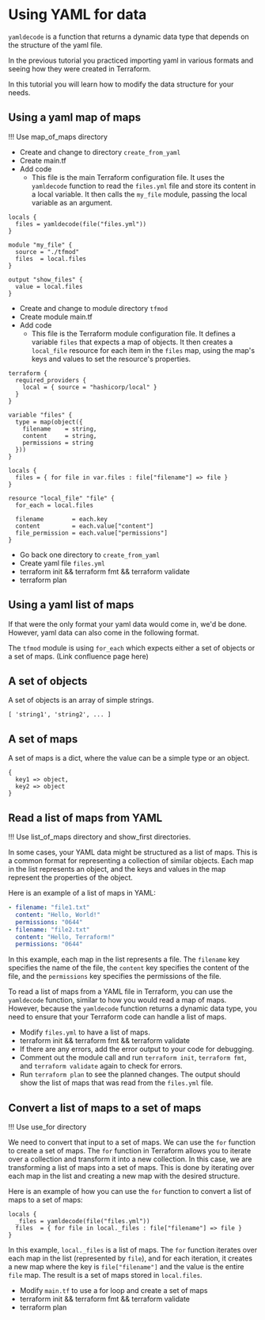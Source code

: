 # Using YAML for data

`yamldecode` is a function that returns a dynamic data type that depends on
the structure of the yaml file.

In the previous tutorial you practiced importing yaml in various formats and
seeing how they were created in Terraform.

In this tutorial you will learn how to modify the data structure for your
needs.

## Using a yaml map of maps

!!! Use map_of_maps directory

* Create and change to directory `create_from_yaml`
* Create main.tf
* Add code
  * This file is the main Terraform configuration file. It uses the
    `yamldecode` function to read the `files.yml` file and store its
    content in a local variable. It then calls the `my_file` module, passing
    the local variable as an argument.

```hcl
locals {
  files = yamldecode(file("files.yml"))
}

module "my_file" {
  source = "./tfmod"
  files  = local.files
}

output "show_files" {
  value = local.files
}
```

* Create and change to module directory `tfmod`
* Create module main.tf
* Add code
  * This file is the Terraform module configuration file. It defines
    a variable `files` that expects a map of objects. It then creates
    a `local_file` resource for each item in the `files` map, using the map's
    keys and values to set the resource's properties.

```hcl
terraform {
  required_providers {
    local = { source = "hashicorp/local" }
  }
}

variable "files" {
  type = map(object({
    filename    = string,
    content     = string,
    permissions = string
  }))
}

locals {
  files = { for file in var.files : file["filename"] => file }
}

resource "local_file" "file" {
  for_each = local.files

  filename        = each.key
  content         = each.value["content"]
  file_permission = each.value["permissions"]
}
```

* Go back one directory to `create_from_yaml`
* Create yaml file `files.yml`
* terraform init && terraform fmt && terraform validate
* terraform plan

## Using a yaml list of maps

If that were the only format your yaml data would come in, we'd be done.
However, yaml data can also come in the following format.

The `tfmod` module is using `for_each` which expects either a set of objects
or a set of maps. (Link confluence page here)

## A set of objects

A set of objects is an array of simple strings.

```
[ 'string1', 'string2', ... ]
```

## A set of maps

A set of maps is a dict, where the value can be a simple type or an object.

```
{
  key1 => object,
  key2 => object
}
```

## Read a list of maps from YAML

!!! Use list_of_maps directory and show_first directories.

In some cases, your YAML data might be structured as a list of maps. This is a common format for representing a collection of similar objects. Each map in the list represents an object, and the keys and values in the map represent the properties of the object.

Here is an example of a list of maps in YAML:

```yaml
- filename: "file1.txt"
  content: "Hello, World!"
  permissions: "0644"
- filename: "file2.txt"
  content: "Hello, Terraform!"
  permissions: "0644"
```

In this example, each map in the list represents a file. The `filename` key specifies the name of the file, the `content` key specifies the content of the file, and the `permissions` key specifies the permissions of the file.

To read a list of maps from a YAML file in Terraform, you can use the `yamldecode` function, similar to how you would read a map of maps. However, because the `yamldecode` function returns a dynamic data type, you need to ensure that your Terraform code can handle a list of maps.

* Modify `files.yml` to have a list of maps.
* terraform init && terraform fmt && terraform validate
* If there are any errors, add the error output to your code for debugging.
* Comment out the module call and run `terraform init`, `terraform fmt`, and `terraform validate` again to check for errors.
* Run `terraform plan` to see the planned changes. The output should show the list of maps that was read from the `files.yml` file.

## Convert a list of maps to a set of maps

!!! Use use_for directory

We need to convert that input to a set of maps. We can use the `for` function
to create a set of maps. The `for` function in Terraform allows you to iterate
over a collection and transform it into a new collection. In this case, we are
transforming a list of maps into a set of maps. This is done by iterating over
each map in the list and creating a new map with the desired structure.

Here is an example of how you can use the `for` function to convert a list of
maps to a set of maps:

```hcl
locals {
  _files = yamldecode(file("files.yml"))
  files  = { for file in local._files : file["filename"] => file }
}
```

In this example, `local._files` is a list of maps. The `for` function iterates
over each map in the list (represented by `file`), and for each iteration, it
creates a new map where the key is `file["filename"]` and the value is the
entire `file` map. The result is a set of maps stored in `local.files`.

* Modify `main.tf` to use a for loop and create a set of maps
* terraform init && terraform fmt && terraform validate
* terraform plan




